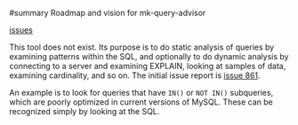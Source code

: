 ﻿#summary Roadmap and vision for mk-query-advisor

[issues](http://code.google.com/p/maatkit/issues/list?q=label:Tool-mk_query_advisor)

This tool does not exist.  Its purpose is to do static analysis of queries by examining patterns within the SQL, and optionally to do dynamic analysis by connecting to a server and examining EXPLAIN, looking at samples of data, examining cardinality, and so on.  The initial issue report is [issue 861](https://code.google.com/p/maatkit/issues/detail?id=861).

An example is to look for queries that have `IN()` or `NOT IN()` subqueries, which are poorly optimized in current versions of MySQL.  These can be recognized simply by looking at the SQL.